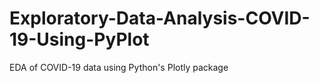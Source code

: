 # Exploratory-Data-Analysis-COVID-19-Using-PyPlot

EDA of COVID-19 data using Python's Plotly package
